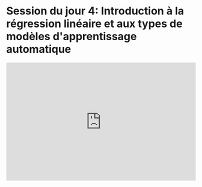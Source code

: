 <h1>Session du jour 4: Introduction à la régression linéaire et aux types de modèles d'apprentissage automatique</h1>
<iframe width="100%" height="315" src="https://www.youtube.com/embed/luYLZcP214k?list=PLKub218pIBvER9BC5wK6FH8YhmTtsZN2G" title="YouTube video player" frameborder="0" allow="accelerometer; autoplay; clipboard-write; encrypted-media; gyroscope; picture-in-picture" allowfullscreen></iframe>